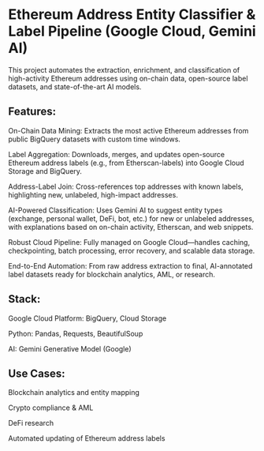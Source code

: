 # Ethereum Address Entity Classifier & Label Pipeline (Google Cloud, Gemini AI)
This project automates the extraction, enrichment, and classification of high-activity Ethereum addresses using on-chain data, open-source label datasets, and state-of-the-art AI models.
## Features:

On-Chain Data Mining: Extracts the most active Ethereum addresses from public BigQuery datasets with custom time windows.

Label Aggregation: Downloads, merges, and updates open-source Ethereum address labels (e.g., from Etherscan-labels) into Google Cloud Storage and BigQuery.

Address-Label Join: Cross-references top addresses with known labels, highlighting new, unlabeled, high-impact addresses.

AI-Powered Classification: Uses Gemini AI to suggest entity types (exchange, personal wallet, DeFi, bot, etc.) for new or unlabeled addresses, with explanations based on on-chain activity, Etherscan, and web snippets.

Robust Cloud Pipeline: Fully managed on Google Cloud—handles caching, checkpointing, batch processing, error recovery, and scalable data storage.

End-to-End Automation: From raw address extraction to final, AI-annotated label datasets ready for blockchain analytics, AML, or research.

## Stack:

Google Cloud Platform: BigQuery, Cloud Storage

Python: Pandas, Requests, BeautifulSoup

AI: Gemini Generative Model (Google)

## Use Cases:

Blockchain analytics and entity mapping

Crypto compliance & AML

DeFi research

Automated updating of Ethereum address labels
